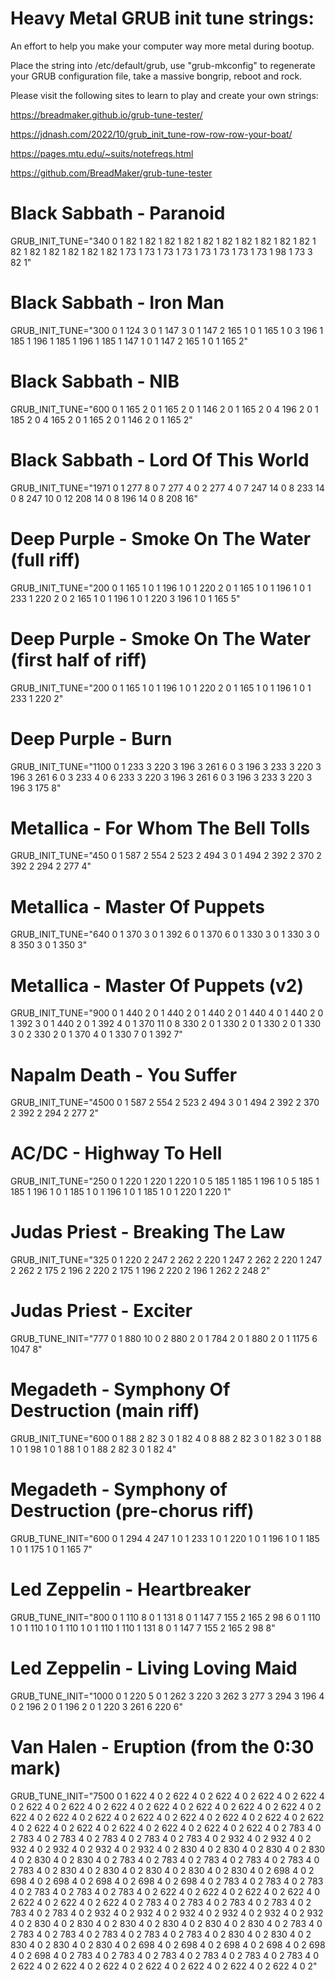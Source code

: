 # Heavy Metal GRUB init tune strings:

An effort to help you make your computer way more metal during bootup.

Place the string into /etc/default/grub, use "grub-mkconfig" to regenerate your GRUB configuration file, take a massive bongrip, reboot and rock.

Please visit the following sites to learn to play and create your own strings:

https://breadmaker.github.io/grub-tune-tester/

https://jdnash.com/2022/10/grub_init_tune-row-row-row-your-boat/

https://pages.mtu.edu/~suits/notefreqs.html

https://github.com/BreadMaker/grub-tune-tester

# Black Sabbath - Paranoid
GRUB_INIT_TUNE="340 0 1 82 1 82 1 82 1 82 1 82 1 82 1 82 1 82 1 82 1 82 1 82 1 82 1 82 1 82 1 82 1 82 1 73 1 73 1 73 1 73 1 73 1 73 1 73 1 73 1 98 1 73 3 82 1"

# Black Sabbath - Iron Man
GRUB_INIT_TUNE="300 0 1 124 3 0 1 147 3 0 1 147 2 165 1 0 1 165 1 0 3 196 1 185 1 196 1 185 1 196 1 185 1 147 1 0 1 147 2 165 1 0 1 165 2"

# Black Sabbath - NIB
GRUB_INIT_TUNE="600 0 1 165 2 0 1 165 2 0 1 146 2 0 1 165 2 0 4 196 2 0 1 185 2 0 4 165 2 0 1 165 2 0 1 146 2 0 1 165 2"

# Black Sabbath - Lord Of This World
GRUB_INIT_TUNE="1971 0 1 277 8 0 7 277 4 0 2 277 4 0 7 247 14 0 8 233 14 0 8 247 10 0 12 208 14 0 8 196 14 0 8 208 16"

# Deep Purple - Smoke On The Water (full riff)
GRUB_INIT_TUNE="200 0 1 165 1 0 1 196 1 0 1 220 2 0 1 165 1 0 1 196 1 0 1 233 1 220 2 0 2 165 1 0 1 196 1 0 1 220 3 196 1 0 1 165 5"

# Deep Purple - Smoke On The Water (first half of riff)
GRUB_INIT_TUNE="200 0 1 165 1 0 1 196 1 0 1 220 2 0 1 165 1 0 1 196 1 0 1 233 1 220 2"

# Deep Purple - Burn
GRUB_INIT_TUNE="1100 0 1 233 3 220 3 196 3 261 6 0 3 196 3 233 3 220 3 196 3 261 6 0 3 233 4 0 6 233 3 220 3 196 3 261 6 0 3 196 3 233 3 220 3 196 3 175 8"

# Metallica - For Whom The Bell Tolls
GRUB_INIT_TUNE="450 0 1 587 2 554 2 523 2 494 3 0 1 494 2 392 2 370 2 392 2 294 2 277 4"

# Metallica - Master Of Puppets
GRUB_INIT_TUNE="640 0 1 370 3 0 1 392 6 0 1 370 6 0 1 330 3 0 1 330 3 0 8 350 3 0 1 350 3"

# Metallica - Master Of Puppets (v2)
GRUB_INIT_TUNE="900 0 1 440 2 0 1 440 2 0 1 440 2 0 1 440 4 0 1 440 2 0 1 392 3 0 1 440 2 0 1 392 4 0 1 370 11 0 8 330 2 0 1 330 2 0 1 330 2 0 1 330 3 0 2 330 2 0 1 370 4 0 1 330 7 0 1 392 7"

# Napalm Death - You Suffer
GRUB_INIT_TUNE="4500 0 1 587 2 554 2 523 2 494 3 0 1 494 2 392 2 370 2 392 2 294 2 277 2"

# AC/DC - Highway To Hell
GRUB_INIT_TUNE="250 0 1 220 1 220 1 220 1 0 5 185 1 185 1 196 1 0 5 185 1 185 1 196 1 0 1 185 1 0 1 196 1 0 1 185 1 0 1 220 1 220 1"

# Judas Priest - Breaking The Law
GRUB_INIT_TUNE="325 0 1 220 2 247 2 262 2 220 1 247 2 262 2 220 1 247 2 262 2 175 2 196 2 220 2 175 1 196 2 220 2 196 1 262 2 248 2"

# Judas Priest - Exciter
GRUB_TUNE_INIT="777 0 1 880 10 0 2 880 2 0 1 784 2 0 1 880 2 0 1 1175 6 1047 8"

# Megadeth - Symphony Of Destruction (main riff)
GRUB_INIT_TUNE="600 0 1 88 2 82 3 0 1 82 4 0 8 88 2 82 3 0 1 82 3 0 1 88 1 0 1 98 1 0 1 88 1 0 1 88 2 82 3 0 1 82 4"

# Megadeth - Symphony of Destruction (pre-chorus riff)
GRUB_TUNE_INIT="600 0 1 294 4 247 1 0 1 233 1 0 1 220 1 0 1 196 1 0 1 185 1 0 1 175 1 0 1 165 7"

# Led Zeppelin - Heartbreaker
GRUB_TUNE_INIT="800 0 1 110 8 0 1 131 8 0 1 147 7 155 2 165 2 98 6 0 1 110 1 0 1 110 1 0 1 110 1 0 1 110 1 110 1 131 8 0 1 147 7 155 2 165 2 98 8"

# Led Zeppelin - Living Loving Maid
GRUB_TUNE_INIT="1000 0 1 220 5 0 1 262 3 220 3 262 3 277 3 294 3 196 4 0 2 196 2 0 1 196 2 0 1 220 3 261 6 220 6"

# Van Halen - Eruption (from the 0:30 mark)
GRUB_TUNE_INIT="7500 0 1 622 4 0 2 622 4 0 2 622 4 0 2 622 4 0 2 622 4 0 2 622 4 0 2 622 4 0 2 622 4 0 2 622 4 0 2 622 4 0 2 622 4 0 2 622 4 0 2 622 4 0 2 622 4 0 2 622 4 0 2 622 4 0 2 622 4 0 2 622 4 0 2 622 4 0 2 622 4 0 2 622 4 0 2 622 4 0 2 622 4 0 2 622 4 0 2 622 4 0 2 622 4 0 2 783 4 0 2 783 4 0 2 783 4 0 2 783 4 0 2 783 4 0 2 783 4 0 2 932 4 0 2 932 4 0 2 932 4 0 2 932 4 0 2 932 4 0 2 932 4 0 2 830 4 0 2 830 4 0 2 830 4 0 2 830 4 0 2 830 4 0 2 830 4 0 2 783 4 0 2 783 4 0 2 783 4 0 2 783 4 0 2 783 4 0 2 783 4 0 2 830 4 0 2 830 4 0 2 830 4 0 2 830 4 0 2 830 4 0 2 698 4 0 2 698 4 0 2 698 4 0 2 698 4 0 2 698 4 0 2 698 4 0 2 783 4 0 2 783 4 0 2 783 4 0 2 783 4 0 2 783 4 0 2 783 4 0 2 622 4 0 2 622 4 0 2 622 4 0 2 622 4 0 2 622 4 0 2 622 4 0 2 622 4 0 2 783 4 0 2 783 4 0 2 783 4 0 2 783 4 0 2 783 4 0 2 783 4 0 2 932 4 0 2 932 4 0 2 932 4 0 2 932 4 0 2 932 4 0 2 932 4 0 2 830 4 0 2 830 4 0 2 830 4 0 2 830 4 0 2 830 4 0 2 830 4 0 2 783 4 0 2 783 4 0 2 783 4 0 2 783 4 0 2 783 4 0 2 783 4 0 2 830 4 0 2 830 4 0 2 830 4 0 2 830 4 0 2 830 4 0 2 698 4 0 2 698 4 0 2 698 4 0 2 698 4 0 2 698 4 0 2 698 4 0 2 783 4 0 2 783 4 0 2 783 4 0 2 783 4 0 2 783 4 0 2 783 4 0 2 622 4 0 2 622 4 0 2 622 4 0 2 622 4 0 2 622 4 0 2 622 4 0 2 622 4 0 2"
